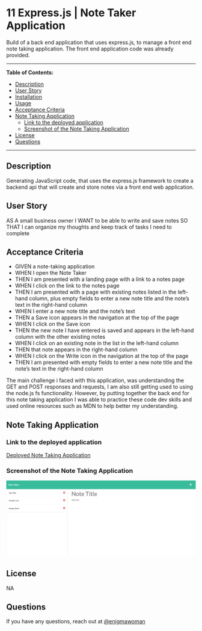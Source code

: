 # 11 Express.js | Note Taker Application

Build of a back end application that uses express.js, to manage a front end note taking application. The front end application code was already provided.

---

**Table of Contents:**

* [Description](#description)
* [User Story](#user-story)
* [Installation](#installation)
* [Usage](#usage)
* [Acceptance Criteria](#acceptance-criteria)
* [Note Taking Application](#note-taking-application)
    * [Link to the deployed application](#link-to-the-deployed-application)
    * [Screenshot of the Note Taking Application](#screenshot-of-the-note-taking-application)
* [License](#license) 
* [Questions](#questions)

--- 

## Description

Generating JavaScript code, that uses the express.js framework to create a backend api that will create and store notes via a front end web application.

## User Story

AS A small business owner
I WANT to be able to write and save notes
SO THAT I can organize my thoughts and keep track of tasks I need to complete

## Acceptance Criteria

* GIVEN a note-taking application
* WHEN I open the Note Taker
* THEN I am presented with a landing page with a link to a notes page
* WHEN I click on the link to the notes page
* THEN I am presented with a page with existing notes listed in the left-hand column, plus empty fields to enter a new note title and the note’s text in the right-hand column
* WHEN I enter a new note title and the note’s text
* THEN a Save icon appears in the navigation at the top of the page
* WHEN I click on the Save icon
* THEN the new note I have entered is saved and appears in the left-hand column with the other existing notes
* WHEN I click on an existing note in the list in the left-hand column
* THEN that note appears in the right-hand column
* WHEN I click on the Write icon in the navigation at the top of the page
* THEN I am presented with empty fields to enter a new note title and the note’s text in the right-hand column


The main challenge i faced with this application, was understanding the GET and POST responses and requests, I am also still getting used to using the node.js fs functionality. However, by putting together the back end for this note taking application I was able to practice these code dev skills and used online resources such as MDN to help better my understanding.


## Note Taking Application

### Link to the deployed application

<a href="https://quiet-hamlet-00529.herokuapp.com/">Deployed Note Taking Application</a>

### Screenshot of the Note Taking Application

![Screenshot of deployed Note taking application](./Assets/localhost_3001_notes.png)


## License

NA

## Questions

If you have any questions, reach out at [@enigmawoman](https://github.com/enigmawoman)</br>
